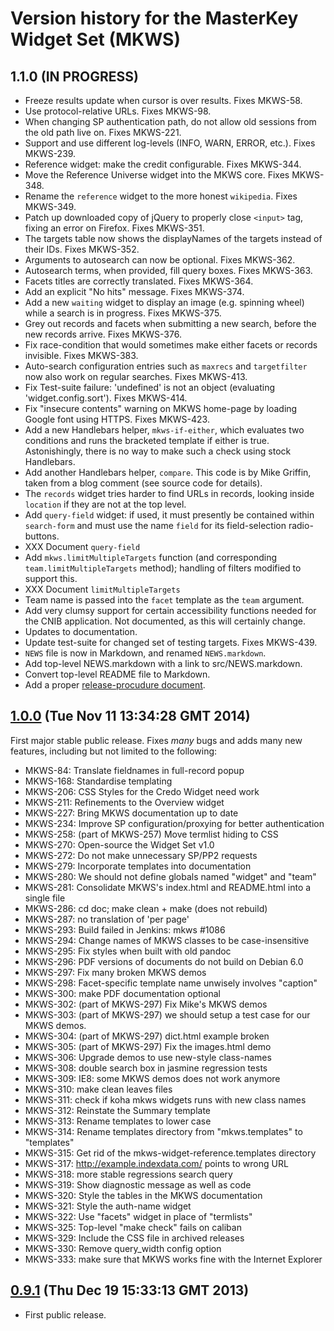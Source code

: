 # Version history for the MasterKey Widget Set (MKWS)

## 1.1.0 (IN PROGRESS)

* Freeze results update when cursor is over results. Fixes MKWS-58.
* Use protocol-relative URLs. Fixes MKWS-98.
* When changing SP authentication path, do not allow old sessions from the old path live on. Fixes MKWS-221.
* Support and use different log-levels (INFO, WARN, ERROR, etc.). Fixes MKWS-239.
* Reference widget: make the credit configurable. Fixes MKWS-344.
* Move the Reference Universe widget into the MKWS core. Fixes MKWS-348.
* Rename the `reference` widget to the more honest `wikipedia`. Fixes MKWS-349.
* Patch up downloaded copy of jQuery to properly close `<input>` tag, fixing an error on Firefox. Fixes MKWS-351.
* The targets table now shows the displayNames of the targets instead of their IDs. Fixes MKWS-352.
* Arguments to autosearch can now be optional. Fixes MKWS-362.
* Autosearch terms, when provided, fill query boxes. Fixes MKWS-363.
* Facets titles are correctly translated. Fixes MKWS-364.
* Add an explicit "No hits" message. Fixes MKWS-374.
* Add a new `waiting` widget to display an image (e.g. spinning wheel) while a search is in progress. Fixes MKWS-375.
* Grey out records and facets when submitting a new search, before the new records arrive. Fixes MKWS-376.
* Fix race-condition that would sometimes make either facets or records invisible. Fixes MKWS-383.
* Auto-search configuration entries such as `maxrecs` and `targetfilter` now also work on regular searches. Fixes MKWS-413.
* Fix Test-suite failure: 'undefined' is not an object (evaluating 'widget.config.sort'). Fixes MKWS-414.
* Fix "insecure contents" warning on MKWS home-page by loading Google font using HTTPS. Fixes MKWS-423.
* Add a new Handlebars helper, `mkws-if-either`, which evaluates two conditions and runs the bracketed template if either is true. Astonishingly, there is no way to make such a check using stock Handlebars.
* Add another Handlebars helper, `compare`. This code is by Mike Griffin, taken from a blog comment (see source code for details).
* The `records` widget tries harder to find URLs in records, looking inside `location` if they are not at the top level.
* Add `query-field` widget: if used, it must presently be contained within `search-form` and must use the name `field` for its field-selection radio-buttons.
* XXX Document `query-field`
* Add `mkws.limitMultipleTargets` function (and corresponding `team.limitMultipleTargets` method); handling of filters modified to support this.
* XXX Document `limitMultipleTargets`
* Team name is passed into the `facet` template as the `team` argument.
* Add very clumsy support for certain accessibility functions needed for the CNIB application. Not documented, as this will certainly change.
* Updates to documentation.
* Update test-suite for changed set of testing targets. Fixes MKWS-439.
* `NEWS` file is now in Markdown, and renamed `NEWS.markdown`.
* Add top-level NEWS.markdown with a link to src/NEWS.markdown.
* Convert top-level README file to Markdown.
* Add a proper [release-procudure document](../doc/release-process.markdown).


## [1.0.0](https://github.com/indexdata/mkws/tree/1.0.0) (Tue Nov 11 13:34:28 GMT 2014)

First major stable public release. Fixes _many_ bugs and adds
many new features, including but not limited to the following:

* MKWS-84:	Translate fieldnames in full-record popup
* MKWS-168:	Standardise templating
* MKWS-206:	CSS Styles for the Credo Widget need work
* MKWS-211:	Refinements to the Overview widget
* MKWS-227:	Bring MKWS documentation up to date
* MKWS-234:	Improve SP configuration/proxying for better authentication
* MKWS-258:	(part of MKWS-257) Move termlist hiding to CSS
* MKWS-270:	Open-source the Widget Set v1.0
* MKWS-272:	Do not make unnecessary SP/PP2 requests
* MKWS-279:	Incorporate templates into documentation
* MKWS-280:	We should not define globals named "widget" and "team"
* MKWS-281:	Consolidate MKWS's index.html and README.html into a single file
* MKWS-286:	cd doc; make clean + make (does not rebuild)
* MKWS-287:	no translation of 'per page'
* MKWS-293:	Build failed in Jenkins: mkws #1086
* MKWS-294:	Change names of MKWS classes to be case-insensitive
* MKWS-295:	Fix styles when built with old pandoc
* MKWS-296:	PDF versions of documents do not build on Debian 6.0
* MKWS-297:	Fix many broken MKWS demos
* MKWS-298:	Facet-specific template name unwisely involves "caption"
* MKWS-300:	make PDF documentation optional
* MKWS-302:	(part of MKWS-297) Fix Mike's MKWS demos
* MKWS-303:	(part of MKWS-297) we should setup a test case for our MKWS demos.
* MKWS-304:	(part of MKWS-297) dict.html example broken
* MKWS-305:	(part of MKWS-297) Fix the images.html demo
* MKWS-306:	Upgrade demos to use new-style class-names
* MKWS-308:	double search box in jasmine regression tests
* MKWS-309:	IE8: some MKWS demos does not work anymore
* MKWS-310:	make clean leaves files
* MKWS-311:	check if koha mkws widgets runs with new class names
* MKWS-312:	Reinstate the Summary template
* MKWS-313:	Rename templates to lower case
* MKWS-314:	Rename templates directory from "mkws.templates" to "templates"
* MKWS-315:	Get rid of the mkws-widget-reference.templates directory
* MKWS-317:	http://example.indexdata.com/ points to wrong URL
* MKWS-318:	more stable regressions search query
* MKWS-319:	Show diagnostic message as well as code
* MKWS-320:	Style the tables in the MKWS documentation
* MKWS-321:	Style the auth-name widget
* MKWS-322:	Use "facets" widget in place of "termlists"
* MKWS-325:	Top-level "make check" fails on caliban
* MKWS-329:	Include the CSS file in archived releases
* MKWS-330:	Remove query_width config option
* MKWS-333:	make sure that MKWS works fine with the Internet Explorer


## [0.9.1](https://github.com/indexdata/mkws/tree/0.9.1) (Thu Dec 19 15:33:13 GMT 2013)

* First public release.

